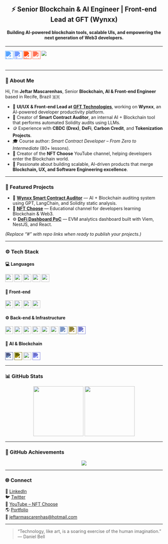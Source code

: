 <h2 align="center">⚡ Senior Blockchain & AI Engineer | Front-end Lead at GFT (Wynxx)</h2>
<h4 align="center">Building AI-powered blockchain tools, scalable UIs, and empowering the next generation of Web3 developers.</h4>

---

<a href="https://www.linkedin.com/in/jeftarmascarenhas/">
  <img align="left" alt="LinkedIn" width="26px" src="https://cdn.jsdelivr.net/npm/simple-icons@v9/icons/linkedin.svg" style="filter: invert(45%) sepia(80%) saturate(500%) hue-rotate(180deg);" />
</a>
<a href="https://twitter.com/jeftar">
  <img align="left" alt="Twitter" width="26px" src="https://cdn.jsdelivr.net/npm/simple-icons@v9/icons/x.svg" style="filter: invert(45%) sepia(80%) saturate(500%) hue-rotate(190deg);" />
</a>
<a href="https://www.youtube.com/@NFTChoose">
  <img align="left" alt="YouTube" width="26px" src="https://cdn.jsdelivr.net/npm/simple-icons@v9/icons/youtube.svg" style="filter: invert(35%) sepia(100%) saturate(5000%) hue-rotate(350deg);" />
</a>
<a href="https://www.instagram.com/jeftarmascarenhas/">
  <img align="left" alt="Instagram" width="26px" src="https://cdn.jsdelivr.net/npm/simple-icons@v9/icons/instagram.svg" style="filter: invert(50%) sepia(90%) saturate(500%) hue-rotate(320deg);" />
</a>

![](https://komarev.com/ghpvc/?username=jeftarmascarenhas&color=0e75b6&style=flat)

<br />

---

### 🧠 About Me  

Hi, I'm **Jeftar Mascarenhas**, Senior **Blockchain, AI & Front-end Engineer** based in Recife, Brazil 🇧🇷  

- 🧩 **UI/UX & Front-end Lead at [GFT Technologies](https://www.gft.com)**, working on **Wynxx**, an AI-powered developer productivity platform.  
- 🤖 Creator of **Smart Contract Auditor**, an internal AI + Blockchain tool that performs automated Solidity audits using LLMs.  
- 🪙 Experience with **CBDC (Drex)**, **DeFi**, **Carbon Credit**, and **Tokenization Projects**.  
- 🎓 Course author: *Smart Contract Developer – From Zero to Intermediate* (80+ lessons).  
- 🎥 Creator of the **NFT Choose** YouTube channel, helping developers enter the Blockchain world.  
- 💬 Passionate about building scalable, AI-driven products that merge **Blockchain, UX, and Software Engineering excellence**.  

---

### 🚀 Featured Projects  

- 🧠 [**Wynxx Smart Contract Auditor**](#) — AI + Blockchain auditing system using GPT, LangChain, and Solidity static analysis.  
- 💼 [**NFT Choose**](https://www.youtube.com/@NFTChoose) — Educational channel for developers learning Blockchain & Web3.  
- ⚙️ [**DeFi Dashboard PoC**](#) — EVM analytics dashboard built with Viem, NestJS, and React.  

*(Replace “#” with repo links when ready to publish your projects.)*

---

### ⚙️ Tech Stack  

#### 💻 Languages  
<code><img height="25" src="https://cdn.jsdelivr.net/gh/devicons/devicon/icons/typescript/typescript-original.svg" /></code>
<code><img height="25" src="https://cdn.jsdelivr.net/gh/devicons/devicon/icons/javascript/javascript-original.svg" /></code>
<code><img height="25" src="https://cdn.jsdelivr.net/gh/devicons/devicon/icons/solidity/solidity-original.svg" /></code>
<code><img height="25" src="https://cdn.jsdelivr.net/gh/devicons/devicon/icons/python/python-original.svg" /></code>
<code><img height="25" src="https://cdn.jsdelivr.net/gh/devicons/devicon/icons/java/java-original.svg" /></code>

#### 🧩 Front-end  
<code><img height="25" src="https://cdn.jsdelivr.net/gh/devicons/devicon/icons/react/react-original.svg" /></code>
<code><img height="25" src="https://cdn.jsdelivr.net/gh/devicons/devicon/icons/nextjs/nextjs-original.svg" /></code>
<code><img height="25" src="https://cdn.jsdelivr.net/gh/devicons/devicon/icons/vuejs/vuejs-original.svg" /></code>
<code><img height="25" src="https://cdn.jsdelivr.net/gh/devicons/devicon/icons/sass/sass-original.svg" /></code>

#### ⚙️ Back-end & Infrastructure  
<code><img height="25" src="https://cdn.jsdelivr.net/gh/devicons/devicon/icons/nodejs/nodejs-original.svg" /></code>
<code><img height="25" src="https://cdn.jsdelivr.net/gh/devicons/devicon/icons/nestjs/nestjs-plain.svg" /></code>
<code><img height="25" src="https://cdn.jsdelivr.net/gh/devicons/devicon/icons/postgresql/postgresql-original.svg" /></code>
<code><img height="25" src="https://cdn.jsdelivr.net/gh/devicons/devicon/icons/mongodb/mongodb-original.svg" /></code>
<code><img height="25" src="https://cdn.jsdelivr.net/gh/devicons/devicon/icons/redis/redis-original.svg" /></code>
<code><img height="25" src="https://cdn.jsdelivr.net/gh/devicons/devicon/icons/docker/docker-original.svg" /></code>
<code><img height="25" src="https://cdn.jsdelivr.net/npm/simple-icons@v9/icons/apachekafka.svg" style="filter: invert(50%) sepia(70%) saturate(200%) hue-rotate(180deg);" /></code>
<code><img height="25" src="https://cdn.jsdelivr.net/npm/simple-icons@v9/icons/rabbitmq.svg" style="filter: invert(60%) sepia(70%) saturate(300%) hue-rotate(15deg);" /></code>
<code><img height="25" src="https://cdn.jsdelivr.net/npm/simple-icons@v9/icons/keycloak.svg" style="filter: invert(60%) sepia(70%) saturate(300%) hue-rotate(200deg);" /></code>

#### 🤖 AI & Blockchain  
<code><img height="25" src="https://cdn.jsdelivr.net/npm/simple-icons@v9/icons/openai.svg" style="filter: invert(75%) sepia(80%) saturate(200%) hue-rotate(190deg);" /></code>
<code><img height="25" src="https://cdn.jsdelivr.net/npm/simple-icons@v9/icons/hardhat.svg" style="filter: invert(75%) sepia(90%) saturate(400%) hue-rotate(20deg);" /></code>
<code><img height="25" src="https://cdn.jsdelivr.net/gh/devicons/devicon/icons/ethereum/ethereum-original.svg" /></code>
<code><img height="25" src="https://cdn.jsdelivr.net/npm/simple-icons@v9/icons/chainlink.svg" style="filter: invert(65%) sepia(90%) saturate(300%) hue-rotate(200deg);" /></code>

---

### 📊 GitHub Stats  

<p align="center">
  <img height="160em" src="https://github-readme-stats.vercel.app/api?username=jeftarmascarenhas&show_icons=true&theme=react&hide_border=true" />
  <img height="160em" src="https://github-readme-stats.vercel.app/api/top-langs/?username=jeftarmascarenhas&layout=compact&theme=react&hide_border=true" />
</p>

---

### 🏅 GitHub Achievements  

<p align="center">
  <img src="https://github-profile-trophy.vercel.app/?username=jeftarmascarenhas&theme=algolia&margin-w=5&margin-h=5&column=6" />
</p>

---

### 🌐 Connect  

💼 [LinkedIn](https://www.linkedin.com/in/jeftarmascarenhas)  
🐦 [Twitter](https://twitter.com/jeftar)  
🎥 [YouTube – NFT Choose](https://www.youtube.com/@NFTChoose)  
🌎 [Portfolio](https://jeftar.com.br)  
📧 [jeftarmascarenhas@hotmail.com](mailto:jeftarmascarenhas@hotmail.com)

---

> “Technology, like art, is a soaring exercise of the human imagination.”  
> — Daniel Bell
